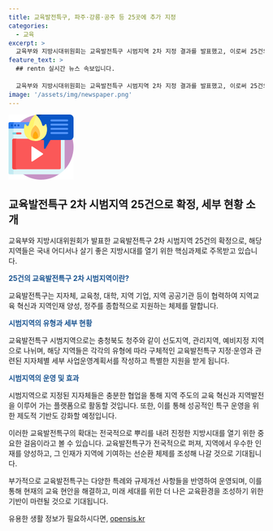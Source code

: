 ```yaml
---
title: 교육발전특구, 파주·강릉·공주 등 25곳에 추가 지정
categories:
  - 교육
excerpt: >
  교육부와 지방시대위원회는 교육발전특구 시범지역 2차 지정 결과를 발표했고, 이로써 25건의 특구가 선택되었다. 교육발전특구는 지자체, 교육청, 대학, 기업 등이 협력하여 지역교육 혁신과 지역인재 양성을 지원하는데 주력하며 체계적인 성과관리를 통해 선도지역과 관리지역으로 운영된다. 또한, 이를 통해 지방교육재정 특별교부금 등의 지원을 받게 된다. 교육부 장관과 지방시대위원회 위원장은 교육발전특구를 통해 지방 주도의 교육혁신 모델을 확산하고 지역 발전을 도모할 계획이라고 전했다.
feature_text: >
  ## rentn 실시간 뉴스 속보입니다.

  교육부와 지방시대위원회는 교육발전특구 시범지역 2차 지정 결과를 발표했고, 이로써 25건의 특구가 선택되었다. 교육발전특구는 지자체, 교육청, 대학, 기업 등이 협력하여 지역교육 혁신과 지역인재 양성을 지원하는데 주력하며 체계적인 성과관리를 통해 선도지역과 관리지역으로 운영된다. 또한, 이를 통해 지방교육재정 특별교부금 등의 지원을 받게 된다. 교육부 장관과 지방시대위원회 위원장은 교육발전특구를 통해 지방 주도의 교육혁신 모델을 확산하고 지역 발전을 도모할 계획이라고 전했다.
image: '/assets/img/newspaper.png'
---
```


<p><img src="/assets/img/news.png" alt="rentncar 속보" /></p>

<h2 data-ke-size="size26">교육발전특구 2차 시범지역 25건으로 확정, 세부 현황 소개</h2>

<p>교육부와 지방시대위원회가 발표한 교육발전특구 2차 시범지역 25건의 확정으로, 해당 지역들은 국내 어디서나 살기 좋은 지방시대를 열기 위한 핵심과제로 주목받고 있습니다.</p>

<p data-ke-size="size16"><b><span style="color: #1a5490;">25건의 교육발전특구 2차 시범지역이란?</span></b></p>

<p>교육발전특구는 지자체, 교육청, 대학, 지역 기업, 지역 공공기관 등이 협력하여 지역교육 혁신과 지역인재 양성, 정주를 종합적으로 지원하는 체제를 말합니다.</p>

<p data-ke-size="size16"><b><span style="color: #1a5490;">시범지역의 유형과 세부 현황</b></span></p>

<p>교육발전특구 시범지역으로는 충청북도 청주와 같이 선도지역, 관리지역, 예비지정 지역으로 나뉘며, 해당 지역들은 각각의 유형에 따라 구체적인 교육발전특구 지정·운영과 관련된 지자체별 세부 사업운영계획서를 작성하고 특별한 지원을 받게 됩니다.</p>

<p data-ke-size="size16"><b><span style="color: #1a5490;">시범지역의 운영 및 효과</b></span></p>

<p>시범지역으로 지정된 지자체들은 충분한 협업을 통해 지역 주도의 교육 혁신과 지역발전을 이루어 가는 플랫폼으로 활동할 것입니다. 또한, 이를 통해 성공적인 특구 운영을 위한 제도적 기반도 강화할 예정입니다.</p>

<p>이러한 교육발전특구의 확대는 전국적으로 뿌리를 내려 진정한 지방시대를 열기 위한 중요한 걸음이라고 볼 수 있습니다. 교육발전특구가 전국적으로 퍼져, 지역에서 우수한 인재를 양성하고, 그 인재가 지역에 기여하는 선순환 체제를 조성해 나갈 것으로 기대됩니다.</p>

<p>부가적으로 교육발전특구는 다양한 특례와 규제개선 사항들을 반영하여 운영되며, 이를 통해 현재의 교육 현안을 해결하고, 미래 세대를 위한 더 나은 교육환경을 조성하기 위한 기반이 마련될 것으로 기대됩니다.</p>
유용한 생활 정보가 필요하시다면, <a href="https://opensis.kr" rel="dofollow">opensis.kr</a>


